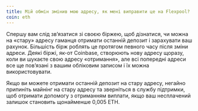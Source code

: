 ```yaml
---
title: Мій обмін змінив мою адресу, як мені виправити це на Flexpool?
coin: eth
---
```


Спершу вам слід зв’язатися зі своєю біржею, щоб дізнатися, чи можна на «стару» адресу гаманця отримати останній депозит і зарахувати ваш рахунок. Більшість бірж роблять це протягом певного часу після зміни адреси. Деякі біржі, як-от Coinbase, створюють нову адресу щоразу, коли ви шукаєте свою адресу «отримання», але всі попередні адреси все ще пов’язані з вашим обліковим записом і їх можна використовувати.

Якщо ви можете отримати останній депозит на стару адресу, негайно припиніть майнінг на стару адресу та зверніться в службу підтримки, щоб отримати допомогу з отриманням виплати, якщо ваш несплачений залишок становить щонайменше 0,005 ETH.
